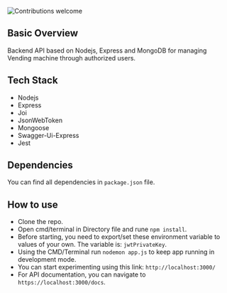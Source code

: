 ![Contributions welcome](https://img.shields.io/badge/contributions-welcome-orange.svg)

## Basic Overview

Backend API based on Nodejs, Express and MongoDB for managing Vending machine through authorized users.

## Tech Stack

- Nodejs
- Express
- Joi
- JsonWebToken
- Mongoose
- Swagger-Ui-Express
- Jest

## Dependencies

You can find all dependencies in `package.json` file.

## How to use

- Clone the repo.
- Open cmd/terminal in Directory file and rune `npm install`.
- Before starting, you need to export/set these environment variable to values of your own. The variable is: `jwtPrivateKey`.
- Using the CMD/Terminal run `nodemon app.js` to keep app running in development mode.
- You can start experimenting using this link: `http://localhost:3000/`
- For API documentation, you can navigate to `https://localhost:3000/docs`.
